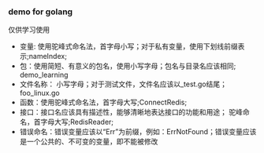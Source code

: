 ### demo for golang

仅供学习使用

- 变量: 使用驼峰式命名法，首字母小写；对于私有变量，使用下划线前缀表示;nameIndex;  
- 包：使用简短、有意义的包名，使用小写字母；包名与目录名应该相同; demo_learning
- 文件名称： 小写字母；对于测试文件，文件名应该以_test.go结尾； foo_linux.go
- 函数：使用驼峰式命名法，首字母大写;ConnectRedis;
- 接口：接口名应该具有描述性，能够清晰地表达接口的功能和用途； 驼峰命名，首字母大写;RedisReader;
- 错误命名：错误变量应该以“Err”为前缀，例如：ErrNotFound；错误变量应该是一个公共的、不可变的变量，即不能被修改   